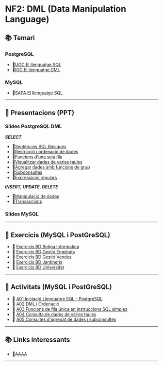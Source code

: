 # NF2: DML (Data Manipulation Language)

## :books: <a id="continguts"></a>Temari

### PostgreSQL

* :closed_book:[UOC El llenguatge SQL](<./NF2 - DML/CONTINGUTS/M02_UF2_NF1_DOC00A_UOC_El_lenguaje_SQL_v2023.pdf>)
* :closed_book:[IOC El llenguatge DML](<./NF2 - DML/CONTINGUTS/M02_UF2_NF1_DOC00B_IOC_Llenguatge%20DML_v2023.pdf>)

### MySQL

* :closed_book:[SAPA El llenguatge SQL](CONTINGUTS/M02_UF2_NF1_DOC00A_UOC_El_lenguaje_SQL_v2023.pdf)

---

## :notebook: Presentacions (PPT)

### Slides PostgreSQL DML

***SELECT***

* :blue_book:[Sentències SQL Bàsiques](CONTINGUTS/M02_UF2_NF1_DOC02_Sentencies_SQL_SELECT_Basiques_v2023.pdf)
* :blue_book:[Restricció i ordenació de dades](CONTINGUTS/M02_UF2_NF1_DOC03_Restriccio_i_ordenació%20de%20dades_v2023.pdf)
* :blue_book:[Funcions d'una sola fila](CONTINGUTS/M02_UF2_NF1_DOC04_Funcions_una_sola_fila_v2023.pdf)
* :blue_book:[Visualitzar dades de varies taules](CONTINGUTS/M02_UF2_NF1_DOC06_Visualitzar_dades_de_varies_taules_v2023.pdf)
* :blue_book:[Agregar dades amb funcions de grup](CONTINGUTS/M02_UF2_NF1_DOC07_Agregat_de_dades_amb_funciones_grup_v2023.pdf)
* :blue_book:[Subconsultes](CONTINGUTS/M02_UF2_NF1_DOC08_Subconsultes_v2023.pdf)
* :blue_book:[Expressions regulars](CONTINGUTS/M02_UF2_NF1_DOC09_ExpressionsRegulars_v2023.pdf)

***INSERT, UPDATE, DELETE***

* :blue_book:[Manipulació de dades](CONTINGUTS/M02_UF2_NF1_DOC10_Manipulacio_de_dades_v2023.pdf)
* :blue_book:[Transaccions](CONTINGUTS/M02_UF2_NF1_DOC11_Transaccions_v2023.pdf)  

### Slides MySQL

---

## :notebook:<a id="exercicis"></a> Exercicis (MySQL i PostGreSQL)

* :pencil: [Exercicis BD Botiga Informatica](EXERCICIS/01-sql_botiga_informatica.md)
* :pencil: [Exercicis BD Gestió Empleats](EXERCICIS/02-sql_gestio_empleats.md)
* :pencil: [Exercicis BD Gestió Vendes](EXERCICIS/03-sql_gestio_vendes.md)
* :pencil: [Exercicis BD Jardineria](EXERCICIS/04-sql_jardineria.md)
* :pencil: [Exercicis BD Universitat](EXERCICIS/05-sql_universitat.md)

---

## :pencil: <a id="activitats"></a>Activitats (MySQL i PostGreSQL)

* :pencil: [A01 Iniciació Llenguatge SQL - PostgreSQL](ACTIVITATS/dml_psql_A01_Iniciaci%C3%B3_Llenguatge_SQL_v2023.md)
* :pencil: [A02 DML i Ordenació](ACTIVITATS/dml_psql_A02_DML_I_Ordenaci%C3%B3_v2023.md)
* :pencil: [A03 Funcions de fila única en instruccions SQL simples](ACTIVITATS/dml_psql_A03_Funcions_Unica_fila_v2023.md)
* :pencil: [A04 Consulta de dades de vàries taules](ACTIVITATS/dml_psql_A04_Consulta_amb_diverses_taules_v2023.md)
* :pencil: [A05 Consultes d'agregat de dades i subconsultes](ACTIVITATS/dml_psql_A05_Consulta_Agregats_i_subquery_v2023.md)

---

## :books: <a id="links"></a></a> Links interessants

* :link:[AAAA]()

---
